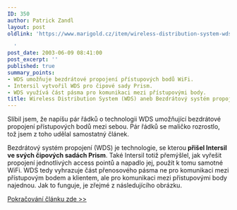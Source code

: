 ```yaml
---
ID: 350
author: Patrick Zandl
layout: post
oldlink: 'https://www.marigold.cz/item/wireless-distribution-system-wds-aneb-bezdratovy-system-propojeni

  '
post_date: 2003-06-09 08:41:00
post_excerpt: ''
published: true
summary_points:
- WDS umožňuje bezdrátové propojení přístupových bodů WiFi.
- Intersil vytvořil WDS pro čipové sady Prism.
- WDS využívá část pásma pro komunikaci mezi přístupovými body.
title: Wireless Distribution System (WDS) aneb Bezdrátový systém propojení
---
```


<p>
Slíbil jsem, že napíšu pár řádků o technologii WDS umožňující bezdrátové propojení přístupových bodů mezi sebou. Pár řádků se maličko rozrostlo, tož jsem z toho udělal samostatný článek.</p>

<p>
Bezdrátový systém propojení (WDS) je technologie, se kterou<STRONG> přišel Intersil ve svých čipových sadách Prism</STRONG>. Také Intersil totiž přemýšlel, jak vyřešit propojení jednotlivých access pointů a napadlo jej, použít k tomu samotné WiFi. WDS tedy vyhrazuje část přenosového pásma ne pro komunikaci mezi přístupovým bodem a klientem, ale pro komunikaci mezi přistupovými body najednou. Jak to funguje, je zřejmé z následujícího obrázku. </p>
<A href="/zacinajicim/wds030609.html">
<p>
Pokračování článku zde &gt;&gt;</p>

<p>
</A>&#160;</p>